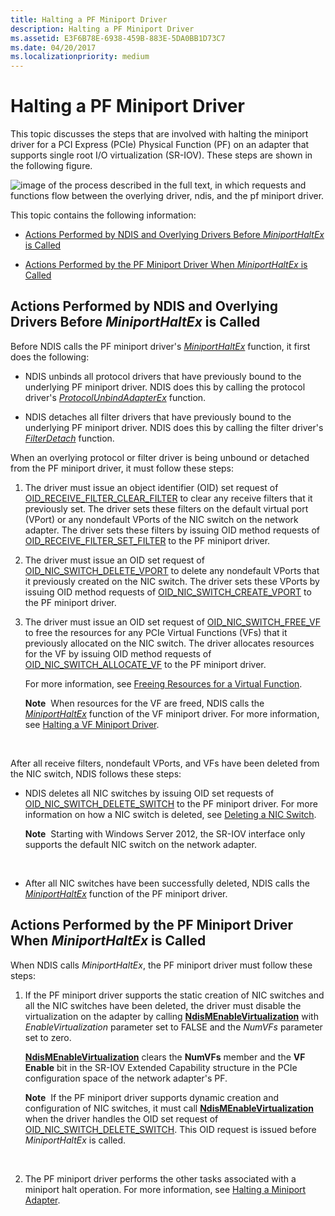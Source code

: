 ```yaml
---
title: Halting a PF Miniport Driver
description: Halting a PF Miniport Driver
ms.assetid: E3F6B78E-6938-459B-883E-5DA0BB1D73C7
ms.date: 04/20/2017
ms.localizationpriority: medium
---
```


# Halting a PF Miniport Driver


This topic discusses the steps that are involved with halting the miniport driver for a PCI Express (PCIe) Physical Function (PF) on an adapter that supports single root I/O virtualization (SR-IOV). These steps are shown in the following figure.

![image of the process described in the full text, in which requests and functions flow between the overlying driver, ndis, and the pf miniport driver.](images/sriov-pf-halt.png)

This topic contains the following information:

-   [Actions Performed by NDIS and Overlying Drivers Before *MiniportHaltEx* is Called](#overlying-drivers)

-   [Actions Performed by the PF Miniport Driver When *MiniportHaltEx* is Called](#miniport-driver)

## Actions Performed by NDIS and Overlying Drivers Before *MiniportHaltEx* is Called


Before NDIS calls the PF miniport driver's [*MiniportHaltEx*](https://msdn.microsoft.com/library/windows/hardware/ff559388) function, it first does the following:

-   NDIS unbinds all protocol drivers that have previously bound to the underlying PF miniport driver. NDIS does this by calling the protocol driver's [*ProtocolUnbindAdapterEx*](https://msdn.microsoft.com/library/windows/hardware/ff570278) function.

-   NDIS detaches all filter drivers that have previously bound to the underlying PF miniport driver. NDIS does this by calling the filter driver's [*FilterDetach*](https://msdn.microsoft.com/library/windows/hardware/ff549918) function.

When an overlying protocol or filter driver is being unbound or detached from the PF miniport driver, it must follow these steps:

1.  The driver must issue an object identifier (OID) set request of [OID\_RECEIVE\_FILTER\_CLEAR\_FILTER](https://msdn.microsoft.com/library/windows/hardware/ff569785) to clear any receive filters that it previously set. The driver sets these filters on the default virtual port (VPort) or any nondefault VPorts of the NIC switch on the network adapter. The driver sets these filters by issuing OID method requests of [OID\_RECEIVE\_FILTER\_SET\_FILTER](https://msdn.microsoft.com/library/windows/hardware/ff569795) to the PF miniport driver.

2.  The driver must issue an OID set request of [OID\_NIC\_SWITCH\_DELETE\_VPORT](https://msdn.microsoft.com/library/windows/hardware/hh451818) to delete any nondefault VPorts that it previously created on the NIC switch. The driver sets these VPorts by issuing OID method requests of [OID\_NIC\_SWITCH\_CREATE\_VPORT](https://msdn.microsoft.com/library/windows/hardware/hh451816) to the PF miniport driver.

3.  The driver must issue an OID set request of [OID\_NIC\_SWITCH\_FREE\_VF](https://msdn.microsoft.com/library/windows/hardware/hh451822) to free the resources for any PCIe Virtual Functions (VFs) that it previously allocated on the NIC switch. The driver allocates resources for the VF by issuing OID method requests of [OID\_NIC\_SWITCH\_ALLOCATE\_VF](https://msdn.microsoft.com/library/windows/hardware/hh451814) to the PF miniport driver.

    For more information, see [Freeing Resources for a Virtual Function](freeing-resources-for-a-virtual-function.md).

    **Note**  When resources for the VF are freed, NDIS calls the [*MiniportHaltEx*](https://msdn.microsoft.com/library/windows/hardware/ff559388) function of the VF miniport driver. For more information, see [Halting a VF Miniport Driver](halting-a-vf-miniport-driver.md).

     

After all receive filters, nondefault VPorts, and VFs have been deleted from the NIC switch, NDIS follows these steps:

-   NDIS deletes all NIC switches by issuing OID set requests of [OID\_NIC\_SWITCH\_DELETE\_SWITCH](https://msdn.microsoft.com/library/windows/hardware/hh451817) to the PF miniport driver. For more information on how a NIC switch is deleted, see [Deleting a NIC Switch](deleting-a-nic-switch.md).

    **Note**  Starting with Windows Server 2012, the SR-IOV interface only supports the default NIC switch on the network adapter.

     

-   After all NIC switches have been successfully deleted, NDIS calls the [*MiniportHaltEx*](https://msdn.microsoft.com/library/windows/hardware/ff559388) function of the PF miniport driver.

## Actions Performed by the PF Miniport Driver When *MiniportHaltEx* is Called


When NDIS calls *MiniportHaltEx*, the PF miniport driver must follow these steps:

1.  If the PF miniport driver supports the static creation of NIC switches and all the NIC switches have been deleted, the driver must disable the virtualization on the adapter by calling [**NdisMEnableVirtualization**](https://msdn.microsoft.com/library/windows/hardware/hh451481) with *EnableVirtualization* parameter set to FALSE and the *NumVFs* parameter set to zero.

    [**NdisMEnableVirtualization**](https://msdn.microsoft.com/library/windows/hardware/hh451481) clears the **NumVFs** member and the **VF Enable** bit in the SR-IOV Extended Capability structure in the PCIe configuration space of the network adapter's PF.

    **Note**  If the PF miniport driver supports dynamic creation and configuration of NIC switches, it must call [**NdisMEnableVirtualization**](https://msdn.microsoft.com/library/windows/hardware/hh451481) when the driver handles the OID set request of [OID\_NIC\_SWITCH\_DELETE\_SWITCH](https://msdn.microsoft.com/library/windows/hardware/hh451817). This OID request is issued before *MiniportHaltEx* is called.

     

2.  The PF miniport driver performs the other tasks associated with a miniport halt operation. For more information, see [Halting a Miniport Adapter](halting-a-miniport-adapter.md).

 

 





